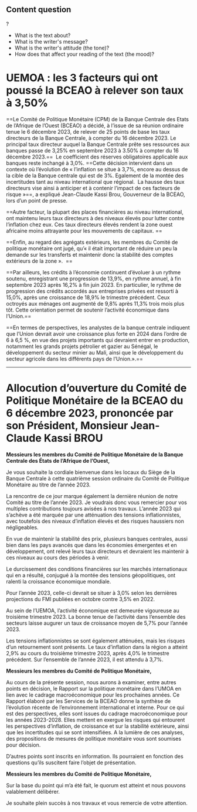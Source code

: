 ## Content question
?
- What is the text about?
- What is the writer's message?
- What is the writer's attitude (the tone)?
- How does that affect your reading of the text (the mood)?


# UEMOA : les 3 facteurs qui ont poussé la BCEAO à relever son taux à 3,50%
==Le Comité de Politique Monétaire (CPM) de la Banque Centrale des Etats de l’Afrique de l’Ouest (BCEAO) a décidé, à l’issue de sa réunion ordinaire tenue le 6 décembre 2023, de relever de 25 points de base les taux directeurs de la Banque Centrale, à compter du 16 décembre 2023. Le principal taux directeur auquel la Banque Centrale prête ses ressources aux banques passe de 3,25% en septembre 2023 à 3.50% à compter du 16 décembre 2023.==  Le coefficient des réserves obligatoires applicable aux banques reste inchangé à 3,0%. ==Cette décision intervient dans un contexte où l’évolution de « l’inflation se situe à 3,7%, encore au dessus de la cible de la Banque centrale qui est de 3%. Egalement de la montée des incertitudes tant au niveau international que régional.  La hausse des taux directeurs vise ainsi à anticiper et à contenir l’impact de ces facteurs de risque »==, a expliqué Jean-Claude Kassi Brou, Gouverneur de la BCEAO, lors d’un point de presse.

==Autre facteur, la plupart des places financières au niveau international, ont maintenu leurs taux directeurs à des niveaux élevés pour lutter contre l’inflation chez eux. Ces taux directeurs élevés rendent la zone ouest africaine moins attrayante pour les mouvements de capitaux. ==

==Enfin, au regard des agrégats extérieurs, les membres du Comité de politique monétaire ont jugé, qu’« il était important de réduire un peu la demande sur les transferts et maintenir donc la stabilité des comptes extérieurs de la zone ».   ==

==Par ailleurs, les crédits à l’économie continuent d’évoluer à un rythme soutenu, enregistrant une progression de 13,9%, en rythme annuel, à fin septembre 2023 après 16,2% à fin juin 2023. En particulier, le rythme de progression des crédits accordés aux entreprises privées est ressorti à 15,0%, après une croissance de 18,9% le trimestre précédent. Ceux octroyés aux ménages ont augmenté de 9,8% après 11,3% trois mois plus tôt. Cette orientation permet de soutenir l’activité économique dans l’Union.==

==En termes de perspectives, les analystes de la banque centrale indiquent que l’Union devrait avoir une croissance plus forte en 2024 dans l’ordre de 6 à 6,5 %, en vue des projets importants qui devraient entrer en production, notamment les grands projets pétrolier et gazier au Sénégal, le développement du secteur minier au Mali, ainsi que le développement du secteur agricole dans les différents pays de l’Union.».==

---

# Allocution d’ouverture du Comité de Politique Monétaire de la BCEAO du 6 décembre 2023, prononcée par son Président, Monsieur Jean-Claude Kassi BROU

**Messieurs les membres du Comité de Politique Monétaire de la Banque Centrale des États de l’Afrique de l’Ouest,**

Je vous souhaite la cordiale bienvenue dans les locaux du Siège de la Banque Centrale à cette quatrième session ordinaire du Comité de Politique Monétaire au titre de l’année 2023.

La rencontre de ce jour marque également la dernière réunion de notre Comité au titre de l’année 2023. Je voudrais donc vous remercier pour vos multiples contributions toujours avisées à nos travaux. L’année 2023 qui s’achève a été marquée par une atténuation des tensions inflationnistes, avec toutefois des niveaux d’inflation élevés et des risques haussiers non négligeables.

En vue de maintenir la stabilité des prix, plusieurs banques centrales, aussi bien dans les pays avancés que dans les économies émergentes et en développement, ont relevé leurs taux directeurs et devraient les maintenir à ces niveaux au cours des périodes à venir.

Le durcissement des conditions financières sur les marchés internationaux qui en a résulté, conjugué à la montée des tensions géopolitiques, ont ralenti la croissance économique mondiale.

Pour l’année 2023, celle-ci devrait se situer à 3,0% selon les dernières projections du FMI publiées en octobre contre 3,5% en 2022.

Au sein de l’UEMOA, l’activité économique est demeurée vigoureuse au troisième trimestre 2023. La bonne tenue de l’activité dans l’ensemble des secteurs laisse augurer un taux de croissance moyen de 5,7% pour l’année 2023.

Les tensions inflationnistes se sont également atténuées, mais les risques d’un retournement sont présents. Le taux d’inflation dans la région a atteint 2,9% au cours du troisième trimestre 2023, après 4,0% le trimestre précédent. Sur l’ensemble de l’année 2023, il est attendu à 3,7%.

**Messieurs les membres du Comité de Politique Monétaire,**

Au cours de la présente session, nous aurons à examiner, entre autres points en décision, le Rapport sur la politique monétaire dans l’UMOA en lien avec le cadrage macroéconomique pour les prochaines années. Ce Rapport élaboré par les Services de la BCEAO donne la synthèse de l’évolution récente de l’environnement international et interne. Pour ce qui est des perspectives, elles sont issues du cadrage macroéconomique pour les années 2023-2028. Elles mettent en exergue les risques qui entourent les perspectives d’inflation, de croissance et sur la stabilité extérieure, ainsi que les incertitudes qui se sont intensifiées. A la lumière de ces analyses, des propositions de mesures de politique monétaire vous sont soumises pour décision.

D’autres points sont inscrits en information. Ils pourraient en fonction des questions qu’ils suscitent faire l’objet de présentation.

**Messieurs les membres du Comité de Politique Monétaire,**

Sur la base du point qui m’a été fait, le quorum est atteint et nous pouvons valablement délibérer.

Je souhaite plein succès à nos travaux et vous remercie de votre attention.